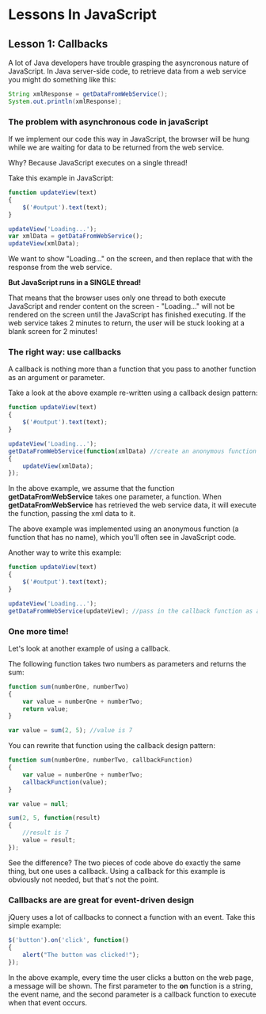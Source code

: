 Lessons In JavaScript
===================

<h2>Lesson 1: Callbacks</h2>

A lot of Java developers have trouble grasping the asyncronous nature of JavaScript. In Java server-side code, to retrieve data from a web service you might do something like this:
```java
String xmlResponse = getDataFromWebService();
System.out.println(xmlResponse);
```

<h3>The problem with asynchronous code in javaScript</h3>
If we implement our code this way in JavaScript, the browser will be hung while we are waiting for data to be returned from the web service.

Why? Because JavaScript executes on a single thread!

Take this example in JavaScript:

```javascript
function updateView(text)
{
	$('#output').text(text);
}

updateView('Loading...');
var xmlData = getDataFromWebService();
updateView(xmlData);
```

We want to show "Loading..." on the screen, and then replace that with the response from the web service. 

<b>But JavaScript runs in a SINGLE thread!</b>

That means that the browser uses only one thread to both execute JavaScript and render content on the screen - "Loading..." will not be rendered on the screen until the JavaScript has finished executing. If the web service takes 2 minutes to return, the user will be stuck looking at a blank screen for 2 minutes!

<h3>The right way: use callbacks</h3>

A callback is nothing more than a function that you pass to another function as an argument or parameter.

Take a look at the above example re-written using a callback design pattern:

```javascript
function updateView(text)
{
	$('#output').text(text);
}

updateView('Loading...');
getDataFromWebService(function(xmlData) //create an anonymous function to pass in as a parameter
{
	updateView(xmlData);
});
```

In the above example, we assume that the function <b>getDataFromWebService</b> takes one parameter, a function. When <b>getDataFromWebService</b> has retrieved the web service data, it will execute the function, passing the xml data to it.

The above example was implemented using an anonymous function (a function that has no name), which you'll often see in JavaScript code.

Another way to write this example:

```javascript
function updateView(text)
{
	$('#output').text(text);
}

updateView('Loading...');
getDataFromWebService(updateView); //pass in the callback function as a parameter
```

<h3>One more time!</h3>
Let's look at another example of using a callback.

The following function takes two numbers as parameters and returns the sum:
```javascript
function sum(numberOne, numberTwo)
{
	var value = numberOne + numberTwo;
	return value;
}

var value = sum(2, 5); //value is 7
```

You can rewrite that function using the callback design pattern:
```javascript
function sum(numberOne, numberTwo, callbackFunction)
{
	var value = numberOne + numberTwo;
	callbackFunction(value);
}

var value = null;

sum(2, 5, function(result)
{
	//result is 7
	value = result;
});
```

See the difference? The two pieces of code above do exactly the same thing, but one uses a callback. Using a callback for this example is obviously not needed, but that's not the point.

<h3>Callbacks are are great for event-driven design</h3>

jQuery uses a lot of callbacks to connect a function with an event. Take this simple example:
```javascript
$('button').on('click', function()
{
	alert("The button was clicked!");
});
```
In the above example, every time the user clicks a button on the web page, a message will be shown. The first parameter to the <b>on</b> function is a string, the event name, and the second parameter is a callback function to execute when that event occurs.
